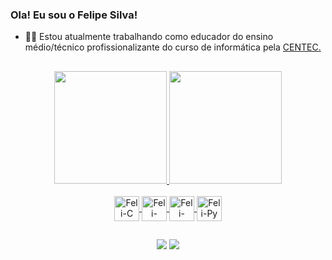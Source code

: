 ### Ola! Eu sou o Felipe Silva!
 - 👨‍💻 Estou atualmente trabalhando como educador do ensino médio/técnico profissionalizante do curso de informática pela <a href = "https://www.centec.org.br"> CENTEC. </a>
 
 ##
 
 <div align="center">
  <a href="https://github.com/felipesilva543">
  <img height="180em" src="https://github-readme-stats-sigma-five.vercel.app/api?username=felipesilva543&show_icons=true&theme=dark&include_all_commits=true&count_private=true"/>
  <img height="180em" src="https://github-readme-stats-sigma-five.vercel.app/api/top-langs/?username=felipesilva543&layout=compact&langs_count=7&theme=dark"/>
</div>
  
  <div align="center" style="display: inline_block"><br>
  <img align="center" alt="Feli-C" height="40" width="40" src="https://cdn.jsdelivr.net/gh/devicons/devicon/icons/c/c-plain.svg">
  <img align="center" alt="Feli-C++" height="40" width="40" src="https://cdn.jsdelivr.net/gh/devicons/devicon/icons/cplusplus/cplusplus-plain.svg">
  <img align="center" alt="Feli-Arduino" height="40" width="40" src="https://cdn.jsdelivr.net/gh/devicons/devicon/icons/arduino/arduino-original-wordmark.svg">
  <img align="center" alt="Feli-Py" height="40" width="40" src="https://cdn.jsdelivr.net/gh/devicons/devicon/icons/python/python-original-wordmark.svg">
  </div>
  
  ##
  
  <div align="center"> 
  <a href = "mailto:ffelipes543@gmail.com"><img src="https://img.shields.io/badge/-Gmail-%23333?style=for-the-badge&logo=gmail&logoColor=white" target="_blank"></a>
  <a href="https://www.linkedin.com/in/ffelipesilva/" target="_blank"><img src="https://img.shields.io/badge/-LinkedIn-%230077B5?style=for-the-badge&logo=linkedin&logoColor=white" target="_blank"></a> 
 

</div>
